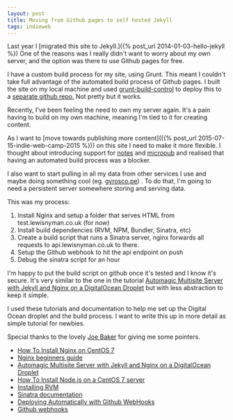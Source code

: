 ```yaml
---
layout: post
title: Moving from Github pages to self hosted Jekyll
tags: indieweb
---
```


Last year I [migrated this site to Jekyll.]({% post_url 2014-01-03-hello-jekyll %}) One of the reasons was I really didn't want to worry about my own server, and the option was there to use Github pages for free.

I have a custom build process for my site, using Grunt. This meant I couldn't take full advantage of the automated build process of Github pages. I built the site on my local machine and used [grunt-build-control](https://github.com/robwierzbowski/grunt-build-control) to deploy this to a [separate github repo.](https://github.com/lewisnyman/lewisnyman.github.io) Not pretty but it works.

Recently, I've been feeling the need to own my server again. It's a pain having to build on my own machine, meaning I'm tied to it for creating content.

As I want to [move towards publishing more content](({% post_url 2015-07-15-indie-web-camp-2015 %})) on this site I need to make it more flexible. I thought about introducing support for [notes](http://indiewebcamp.com/note) and [micropub](http://indiewebcamp.com/micropub) and realised that having an automated build process was a blocker.

I also want to start pulling in all my data from other services I use and maybe doing something cool (eg. [gyrosco.pe](https://gyrosco.pe)) . To do that, I'm going to need a persistent server somewhere storing and serving data.

This was my process:

1. Install Nginx and setup a folder that serves HTML from test.lewisnyman.co.uk (for now)
2. Install build dependencies (RVM, NPM, Bundler, Sinatra, etc)
3. Create a build script that runs a Sinatra server, nginx forwards all requests to api.lewisnyman.co.uk to there.
4. Setup the Github webhook to hit the api endpoint on push
5. Debug the sinatra script for an hour

I'm happy to put the build script on github once it's tested and I know it's secure. It's very similar to the one in the tutorial [Automagic Multisite Server with Jekyll and Nginx on a DigitalOcean Droplet](http://petemichaud.github.io/2013/09/05/multisite-server-jekyll-digitalocean.html) but with less abstraction to keep it simple.

I used these tutorials and documentation to help me set up the Digital Ocean droplet and the build process. I want to write this up in more detail as simple tutorial for newbies.

Special thanks to the lovely [Joe Baker](https://twitter.com/joesb) for giving me some pointers.

* [How To Install Nginx on CentOS 7](https://www.digitalocean.com/community/tutorials/how-to-install-nginx-on-centos-7)
* [Nginx beginners guide](http://nginx.org/en/docs/beginners_guide.html)
* [Automagic Multisite Server with Jekyll and Nginx on a DigitalOcean Droplet](http://petemichaud.github.io/2013/09/05/multisite-server-jekyll-digitalocean.html)
* [How To Install Node.js on a CentOS 7 server](https://www.digitalocean.com/community/tutorials/how-to-install-node-js-on-a-centos-7-server)
* [Installing RVM](https://rvm.io/rvm/install)
* [Sinatra documentation](http://www.sinatrarb.com/documentation.html)
* [Deploying Automatically with Github WebHooks](https://jonathanstark.com/blog/deploying-code-automatically-with-github-webhooks)
* [Github webhooks](https://developer.github.com/webhooks/)
